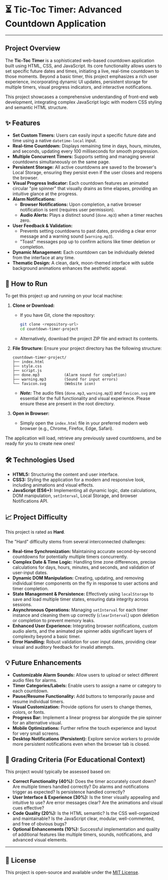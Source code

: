 # ⏳ Tic-Toc Timer: Advanced Countdown Application

---

## Project Overview

The **Tic-Toc Timer** is a sophisticated web-based countdown application built using HTML, CSS, and JavaScript. Its core functionality allows users to set specific future dates and times, initiating a live, real-time countdown to those moments. Beyond a basic timer, this project emphasizes a rich user experience, incorporating dynamic UI updates, persistent storage for multiple timers, visual progress indicators, and interactive notifications.

This project showcases a comprehensive understanding of front-end web development, integrating complex JavaScript logic with modern CSS styling and semantic HTML structure.

## ✨ Features

* **Set Custom Timers:** Users can easily input a specific future date and time using a native `datetime-local` input.
* **Real-time Countdown:** Displays remaining time in days, hours, minutes, and seconds, updating every 100 milliseconds for smooth progression.
* **Multiple Concurrent Timers:** Supports setting and managing several countdowns simultaneously on the same page.
* **Persistent Storage:** All active countdowns are saved to the browser's Local Storage, ensuring they persist even if the user closes and reopens the browser.
* **Visual Progress Indicator:** Each countdown features an animated circular "pie spinner" that visually drains as time elapses, providing an intuitive glance at the progress.
* **Alarm Notifications:**
    * **Browser Notifications:** Upon completion, a native browser notification is sent (requires user permission).
    * **Audio Alerts:** Plays a distinct sound (`done.mp3`) when a timer reaches zero.
* **User Feedback & Validation:**
    * Prevents setting countdowns to past dates, providing a clear error message and a warning sound (`warning.mp3`).
    * "Toast" messages pop up to confirm actions like timer deletion or completion.
* **Dynamic Management:** Each countdown can be individually deleted from the interface at any time.
* **Thematic Design:** A clean, dark, moon-themed interface with subtle background animations enhances the aesthetic appeal.

## 🚀 How to Run

To get this project up and running on your local machine:

1.  **Clone or Download:**
    * If you have Git, clone the repository:
        ```bash
        git clone <repository-url>
        cd countdown-timer-project
        ```
    * Alternatively, download the project ZIP file and extract its contents.

2.  **File Structure:** Ensure your project directory has the following structure:

    ```
    countdown-timer-project/
    ├── index.html
    ├── style.css
    ├── script.js
    ├── done.mp3           (Alarm sound for completion)
    ├── warning.mp3        (Sound for input errors)
    └── favicon.svg        (Website icon)
    ```
    * ***Note:*** The audio files (`done.mp3`, `warning.mp3`) and `favicon.svg` are essential for the full functionality and visual experience. Please ensure these are present in the root directory.

3.  **Open in Browser:**
    * Simply open the `index.html` file in your preferred modern web browser (e.g., Chrome, Firefox, Edge, Safari).

The application will load, retrieve any previously saved countdowns, and be ready for you to create new ones!

## 🛠️ Technologies Used

* **HTML5:** Structuring the content and user interface.
* **CSS3:** Styling the application for a modern and responsive look, including animations and visual effects.
* **JavaScript (ES6+):** Implementing all dynamic logic, date calculations, DOM manipulation, `setInterval`, Local Storage, and browser Notifications API.

## 📈 Project Difficulty

This project is rated as **Hard**.

The "Hard" difficulty stems from several interconnected challenges:

* **Real-time Synchronization:** Maintaining accurate second-by-second countdowns for potentially multiple timers concurrently.
* **Complex Date & Time Logic:** Handling time zone differences, precise calculations for days, hours, minutes, and seconds, and validation of user-input dates.
* **Dynamic DOM Manipulation:** Creating, updating, and removing individual timer components on the fly in response to user actions and timer completion.
* **State Management & Persistence:** Effectively using `localStorage` to save and load multiple timer states, ensuring data integrity across sessions.
* **Asynchronous Operations:** Managing `setInterval` for each timer instance and cleaning them up correctly (`clearInterval`) upon deletion or completion to prevent memory leaks.
* **Enhanced User Experience:** Integrating browser notifications, custom audio alerts, and the animated pie spinner adds significant layers of complexity beyond a basic timer.
* **Error Handling:** Robust validation for user input dates, providing clear visual and auditory feedback for invalid attempts.

## 💡 Future Enhancements

* **Customizable Alarm Sounds:** Allow users to upload or select different audio files for alarms.
* **Timer Categories/Labels:** Enable users to assign a name or category to each countdown.
* **Pause/Resume Functionality:** Add buttons to temporarily pause and resume individual timers.
* **Visual Customization:** Provide options for users to change themes, colors, or fonts.
* **Progress Bar:** Implement a linear progress bar alongside the pie spinner for an alternative visual.
* **Mobile Optimizations:** Further refine the touch experience and layout for very small screens.
* **Desktop Notifications (Persistent):** Explore service workers to provide more persistent notifications even when the browser tab is closed.

## 📝 Grading Criteria (For Educational Context)

This project would typically be assessed based on:

* **Correct Functionality (40%):** Does the timer accurately count down? Are multiple timers handled correctly? Do alarms and notifications trigger as expected? Is persistence handled correctly?
* **User Interface & Experience (30%):** Is the timer visually appealing and intuitive to use? Are error messages clear? Are the animations and visual cues effective?
* **Code Quality (20%):** Is the HTML semantic? Is the CSS well-organized and maintainable? Is the JavaScript clear, modular, well-commented, and free of obvious bugs?
* **Optional Enhancements (10%):** Successful implementation and quality of additional features like multiple timers, sounds, notifications, and advanced visual elements.

---

## 📄 License

This project is open-source and available under the [MIT License](LICENSE).